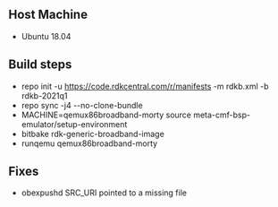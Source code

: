## Host Machine
- Ubuntu 18.04


## Build steps
- repo init -u https://code.rdkcentral.com/r/manifests -m rdkb.xml -b rdkb-2021q1
- repo sync -j4 --no-clone-bundle
- MACHINE=qemux86broadband-morty source meta-cmf-bsp-emulator/setup-environment
- bitbake rdk-generic-broadband-image
- runqemu qemux86broadband-morty


## Fixes
- obexpushd SRC_URI pointed to a missing file
